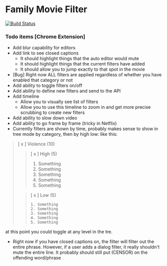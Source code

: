 # Family Movie Filter

[![Build Status](https://travis-ci.org/cpdog/familymoviefilter.svg?branch=master)](https://travis-ci.org/cpdog/familymoviefilter)

### Todo items [Chrome Extension]

- Add blur capability for editors
- Add link to see closed captions
  - It should highlight things that the auto editor would mute
  - It should highlight things that the current filters have added
  - It should allow you to jump exactly to that spot in the movie
- [Bug] Right now ALL filters are applied regardless of whether you have enabled that category or not
- Add ability to toggle filters on/off
- Add ability to define new filters and send to the API
- Add timeline
  - Allow you to visually see list of filters
  - Allow you to use this timeline to zoom in and get more precise scrubbing to create new filters
 - Add ability to slow down video
 - Add ability to go frame by frame (tricky in Netflix)
 - Currently filters are shown by time, probably makes sense to show in tree mode by category, then by high low: like this:
 
 <blockquote>
 [ x ] Violence (10)
 <blockquote>
  [ x ] High (5)
   
   1. Something
   2. Something
   3. Something
   4. Something
   5. Something
 </blockquote>
 <blockquote>
  [ x ] Low (5)
    
    1. Something
    2. Something
    3. Something
    4. Something
    5. Something
  </blockquote>
 </blockquote>
  at this point you could toggle at any level in the tre. 
 
 - Right now if you have closed captions on, the filter will filter out the entire phrase. 
 However, if a user adds a dialog filter, it really shouldn't mute the entire line. It probably
   should still put (CENSOR) on the offending word/phrase
